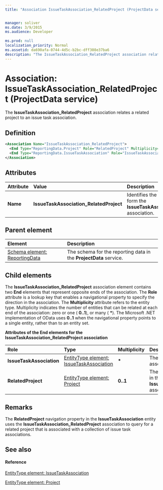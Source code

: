 ```yaml
---
title: "Association IssueTaskAssociation_RelatedProject (ProjectData service)"

 
manager: soliver
ms.date: 3/9/2015
ms.audience: Developer
 
ms.prod: null
localization_priority: Normal
ms.assetid: da690afa-0744-4d5c-b2bc-dff308e37ba6
description: "The IssueTaskAssociation_RelatedProject association relates a related project to an issue task association."
---
```


# Association: IssueTaskAssociation_RelatedProject (ProjectData service)

The **IssueTaskAssociation_RelatedProject** association relates a related project to an issue task association. 
  
## Definition

```XML
<Association Name="IssueTaskAssociation_RelatedProject">
  <End Type="ReportingData.Project" Role="RelatedProject" Multiplicity="0..1" />
  <End Type="ReportingData.IssueTaskAssociation" Role="IssueTaskAssociation" Multiplicity="*" />
</Association>

```

## Attributes

|**Attribute**|**Value**|**Description**|
|:-----|:-----|:-----|
|**Name** <br/> |**IssueTaskAssociation_RelatedProject** <br/> |Identifies the two entity types that form the **IssueTaskAssociation_RelatedProject** association.  <br/> |
   
## Parent element

|**Element**|**Description**|
|:-----|:-----|
|[Schema element: ReportingData](schema-reportingdata-projectdata-service.md) <br/> |The schema for the reporting data in the **ProjectData** service.  <br/> |
   
## Child elements

The **IssueTaskAssociation_RelatedProject** association element contains two **End** elements that represent opposite ends of the association. The **Role** attribute is a lookup key that enables a navigational property to specify the direction in the association. The **Multiplicity** attribute refers to the entity type. Multiplicity indicates the number of entities that can be related at each end of the association: zero or one ( **0..1**), or many ( **\***). The Microsoft .NET implementation of OData uses **0..1** when the navigational property points to a single entity, rather than to an entity set. 
  
**Attributes of the End elements for the IssueTaskAssociation_RelatedProject association**

|**Role**|**Type**|**Multiplicity**|**Description**|
|:-----|:-----|:-----|:-----|
|**IssueTaskAssociation** <br/> |[EntityType element: IssueTaskAssociation](entitytype-issuetaskassociation-projectdata-service.md) <br/> |**\*** <br/> |The collection of issue task associations in the reporting tables.  <br/> |
|**RelatedProject** <br/> |[EntityType element: Project](entitytype-project-projectdata-service.md) <br/> |**0..1** <br/> |The related project that is referenced in the **IssueTaskAssociation_RelatedProject** association.  <br/> |
   
## Remarks

The **RelatedProject** navigation property in the **IssueTaskAssociation** entity uses the **IssueTaskAssociation_RelatedProject** association to query for a related project that is associated with a collection of issue task associations. 
  
## See also

#### Reference

[EntityType element: IssueTaskAssociation](entitytype-issuetaskassociation-projectdata-service.md)
  
[EntityType element: Project](entitytype-project-projectdata-service.md)

